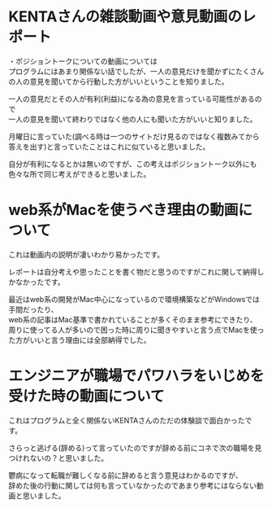 ﻿# KENTAさんの雑談動画や意見動画のレポート
・ポジショントークについての動画については  
プログラムにはあまり関係ない話でしたが、一人の意見だけを聞かずにたくさんの人の意見を聞いてから行動した方がいいということを知りました。<p>
  
一人の意見だとその人が有利(利益)になる為の意見を言っている可能性があるので  
一人の意見を聞いて終わりではなく他の人にも聞いた方がいいと知りました。<p>
  
月曜日に言っていた(調べる時は一つのサイトだけ見るのではなく複数みてから答えを出す)と言っていたことはこれに似ていると思いました。<p>
  
自分が有利になるとかは無いのですが、この考えはポジショントーク以外にも色々な所で同じ考えができると思いました。


# web系がMacを使うべき理由の動画について
これは動画内の説明が凄いわかり易かったです。<p>
  
レポートは自分考えや思ったことを書く物だと思うのですがこれに関して納得しかなかったです。<p>
  
最近はweb系の開発がMac中心になっているので環境構築などがWindowsでは手間だったり、  
web系の記事はMac基準で書かれていることが多くそのまま参考にできたり、  
周りに使ってる人が多いので困った時に周りに聞きやすいと言う点でMacを使った方がいいと言う理由には全部納得でした。


# エンジニアが職場でパワハラをいじめを受けた時の動画について
これはプログラムと全く関係ないKENTAさんのただの体験談で面白かったです。<p>
  
さらっと逃げる(辞める)って言っていたのですが辞める前にコネで次の職場を見つけれないの？と思いました。<p>
  
鬱病になって転職が難しくなる前に辞めると言う意見はわかるのですが、  
辞めた後の行動に関しては何も言っていなかったのであまり参考にはならない動画と思いました。
